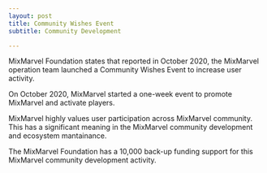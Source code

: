 ```yaml
---
layout: post
title: Community Wishes Event
subtitle: Community Development 

---
```


MixMarvel Foundation states that reported in October 2020, the MixMarvel operation team launched a Community Wishes Event to increase user activity. 

On October 2020, MixMarvel started a one-week event to promote MixMarvel and activate players. 

MixMarvel highly values user participation across MixMarvel community. This has a significant meaning in the MixMarvel community development and ecosystem mantainance. 

The MixMarvel Foundation has a 10,000 back-up funding support for this MixMarvel community development activity. 

